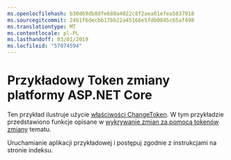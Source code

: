 ```yaml
---
ms.openlocfilehash: b30d69db8dfe680a4022c8f2aea61efea5837918
ms.sourcegitcommit: 24b1f6decbb17bb22a45166e5fdb0845c65af498
ms.translationtype: MT
ms.contentlocale: pl-PL
ms.lasthandoff: 03/01/2019
ms.locfileid: "57074594"
---
```

# <a name="aspnet-core-change-token-sample"></a>Przykładowy Token zmiany platformy ASP.NET Core

Ten przykład ilustruje użycie [właściwości ChangeToken](https://docs.microsoft.com/dotnet/api/microsoft.extensions.primitives.changetoken). W tym przykładzie przedstawiono funkcje opisane w [wykrywanie zmian za pomocą tokenów zmiany](https://docs.microsoft.com/aspnet/core/fundamentals/change-tokens) tematu.

Uruchamianie aplikacji przykładowej i postępuj zgodnie z instrukcjami na stronie indeksu.
